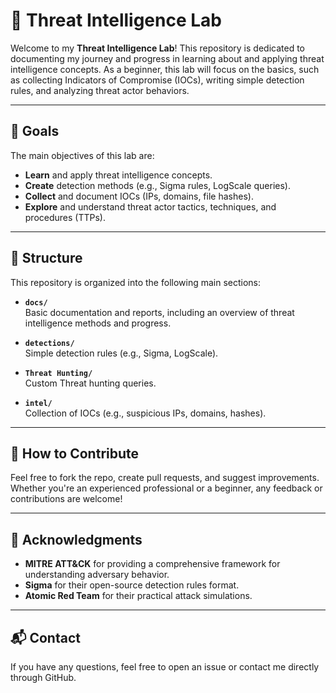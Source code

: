 # 🧠 Threat Intelligence Lab

Welcome to my **Threat Intelligence Lab**! This repository is dedicated to documenting my journey and progress in learning about and applying threat intelligence concepts. As a beginner, this lab will focus on the basics, such as collecting Indicators of Compromise (IOCs), writing simple detection rules, and analyzing threat actor behaviors.

---

## 🎯 Goals
The main objectives of this lab are:
- **Learn** and apply threat intelligence concepts.
- **Create** detection methods (e.g., Sigma rules, LogScale queries).
- **Collect** and document IOCs (IPs, domains, file hashes).
- **Explore** and understand threat actor tactics, techniques, and procedures (TTPs).

---

## 📂 Structure

This repository is organized into the following main sections:

- **`docs/`**  
  Basic documentation and reports, including an overview of threat intelligence methods and progress.

- **`detections/`**  
  Simple detection rules (e.g., Sigma, LogScale).

- **`Threat Hunting/`**  
  Custom Threat hunting queries.

- **`intel/`**  
  Collection of IOCs (e.g., suspicious IPs, domains, hashes).

---

## 🤝 How to Contribute
Feel free to fork the repo, create pull requests, and suggest improvements. Whether you're an experienced professional or a beginner, any feedback or contributions are welcome!

---

## 🙏 Acknowledgments
- **MITRE ATT&CK** for providing a comprehensive framework for understanding adversary behavior.
- **Sigma** for their open-source detection rules format.
- **Atomic Red Team** for their practical attack simulations.

---

## 📬 Contact
If you have any questions, feel free to open an issue or contact me directly through GitHub.
